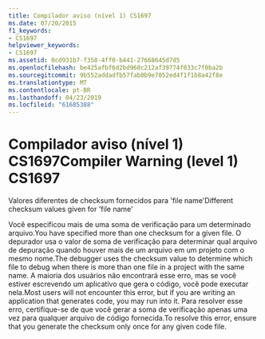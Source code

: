 ```yaml
---
title: Compilador aviso (nível 1) CS1697
ms.date: 07/20/2015
f1_keywords:
- CS1697
helpviewer_keywords:
- CS1697
ms.assetid: 0cd931b7-f358-4ff0-b441-27668645d7d5
ms.openlocfilehash: be425afbf6d2bd960c212af39774f033c7f0ba2b
ms.sourcegitcommit: 9b552addadfb57fab0b9e7852ed4f1f1b8a42f8e
ms.translationtype: MT
ms.contentlocale: pt-BR
ms.lasthandoff: 04/23/2019
ms.locfileid: "61685388"
---
```

# <a name="compiler-warning-level-1-cs1697"></a><span data-ttu-id="ede8b-102">Compilador aviso (nível 1) CS1697</span><span class="sxs-lookup"><span data-stu-id="ede8b-102">Compiler Warning (level 1) CS1697</span></span>
<span data-ttu-id="ede8b-103">Valores diferentes de checksum fornecidos para 'file name'</span><span class="sxs-lookup"><span data-stu-id="ede8b-103">Different checksum values given for 'file name'</span></span>  
  
 <span data-ttu-id="ede8b-104">Você especificou mais de uma soma de verificação para um determinado arquivo.</span><span class="sxs-lookup"><span data-stu-id="ede8b-104">You have specified more than one checksum for a given file.</span></span> <span data-ttu-id="ede8b-105">O depurador usa o valor de soma de verificação para determinar qual arquivo de depuração quando houver mais de um arquivo em um projeto com o mesmo nome.</span><span class="sxs-lookup"><span data-stu-id="ede8b-105">The debugger uses the checksum value to determine which file to debug when there is more than one file in a project with the same name.</span></span> <span data-ttu-id="ede8b-106">A maioria dos usuários não encontrará esse erro, mas se você estiver escrevendo um aplicativo que gera o código, você pode executar nela.</span><span class="sxs-lookup"><span data-stu-id="ede8b-106">Most users will not encounter this error, but if you are writing an application that generates code, you may run into it.</span></span> <span data-ttu-id="ede8b-107">Para resolver esse erro, certifique-se de que você gerar a soma de verificação apenas uma vez para qualquer arquivo de código fornecida.</span><span class="sxs-lookup"><span data-stu-id="ede8b-107">To resolve this error, ensure that you generate the checksum only once for any given code file.</span></span>
